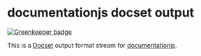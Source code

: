 # documentationjs docset output

[![Greenkeeper badge](https://badges.greenkeeper.io/documentationjs/documentation-format-docset.svg)](https://greenkeeper.io/)

This is a [Docset](https://kapeli.com/docsets) output format stream for
[documentationjs](https://github.com/documentationjs).
